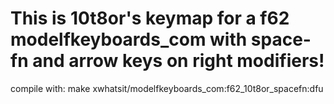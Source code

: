 # This is 10t8or's keymap for a f62 modelfkeyboards_com with space-fn and arrow keys on right modifiers!
compile with: make xwhatsit/modelfkeyboards_com:f62_10t8or_spacefn:dfu 
